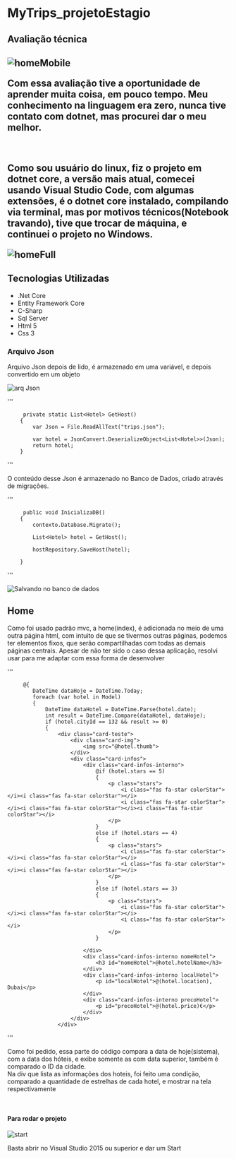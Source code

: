 <h1>MyTrips_projetoEstagio</h1>

<h2>Avaliação técnica<h2>
  
![homeMobile](https://user-images.githubusercontent.com/47716277/54581395-48db8900-49eb-11e9-86e1-59255a37bb0b.PNG)

<p>Com essa avaliação tive a oportunidade de aprender muita coisa, em pouco tempo. Meu conhecimento na linguagem era zero, nunca tive contato com dotnet, mas procurei dar o meu melhor.</p>

<br>

<p>Como sou usuário do linux, fiz o projeto em dotnet core, a versão mais atual, comecei usando Visual Studio Code, com algumas extensões, é o dotnet core instalado, compilando via terminal, mas por motivos técnicos(Notebook travando), tive que trocar de máquina, e continuei o projeto no Windows.</p>

![homeFull](https://user-images.githubusercontent.com/47716277/54581845-1fbbf800-49ed-11e9-826c-3caaf3d7dd05.PNG)

<h2>Tecnologias Utilizadas</h2>
<ul>
  <li>.Net Core</li>
  <li>Entity Framework Core</li>
  <li>C-Sharp</li>
  <li>Sql Server</li>
  <li>Html 5</li>
  <li>Css 3</li>
</ul>

<h3>Arquivo Json</h3>

<p>Arquivo Json depois de lido, é armazenado em uma variável, e depois convertido em um objeto</p>
  
 ![arq Json](https://user-images.githubusercontent.com/47716277/54582290-f603d080-49ee-11e9-80dc-2fdb3196c953.png)
 
 '''
 
         private static List<Hotel> GetHost()
        {
            var Json = File.ReadAllText("trips.json");

            var hotel = JsonConvert.DeserializeObject<List<Hotel>>(Json);
            return hotel;
        }
 '''
 
 <p>O conteúdo desse Json é armazenado no Banco de Dados, criado através de migrações.</p>
 
 '''
 
         public void InicializaDB()
        {
            contexto.Database.Migrate();

            List<Hotel> hotel = GetHost();

            hostRepository.SaveHost(hotel);

        }
        
'''
 
 ![Salvando no banco de dados](https://user-images.githubusercontent.com/47716277/54582575-05cfe480-49f0-11e9-871e-77d9ae4b8a8b.PNG)
 
 <h2>Home</h2>
 
 <p>Como foi usado padrão mvc, a home(index), é adicionada no meio de uma outra página html, com intuito de que se tivermos outras páginas, podemos ter elementos fixos, que serão compartilhadas com todas as demais páginas centrais. Apesar de não ter sido o caso dessa aplicação, resolvi usar para me adaptar com essa forma de desenvolver</p>
 
 '''
 
         @{
            DateTime dataHoje = DateTime.Today;
            foreach (var hotel in Model)
            {
                DateTime dataHotel = DateTime.Parse(hotel.date);
                int result = DateTime.Compare(dataHotel, dataHoje);
                if (hotel.cityId == 132 && result >= 0)
                {
                    <div class="card-teste">
                        <div class="card-img">
                            <img src="@hotel.thumb">
                        </div>
                        <div class="card-infos">
                            <div class="card-infos-interno">
                                @if (hotel.stars == 5)
                                {
                                    <p class="stars">
                                        <i class="fas fa-star colorStar"></i><i class="fas fa-star colorStar"></i>
                                        <i class="fas fa-star colorStar"></i><i class="fas fa-star colorStar"></i><i class="fas fa-star colorStar"></i>
                                    </p>
                                }
                                else if (hotel.stars == 4)
                                {
                                    <p class="stars">
                                        <i class="fas fa-star colorStar"></i><i class="fas fa-star colorStar"></i>
                                        <i class="fas fa-star colorStar"></i><i class="fas fa-star colorStar"></i>
                                    </p>
                                }
                                else if (hotel.stars == 3)
                                {
                                    <p class="stars">
                                        <i class="fas fa-star colorStar"></i><i class="fas fa-star colorStar"></i>
                                        <i class="fas fa-star colorStar"></i>
                                    </p>
                                }

                            </div>
                            <div class="card-infos-interno nomeHotel">
                                <h3 id="nomeHotel">@hotel.hotelName</h3>
                            </div>
                            <div class="card-infos-interno localHotel">
                                <p id="localHotel">@(hotel.location), Dubai</p>
                            </div>
                            <div class="card-infos-interno precoHotel">
                                <p id="precoHotel">@(hotel.price)€</p>
                            </div>
                        </div>
                    </div>
                    
'''

<p>Como foi pedido, essa parte do código compara a data de hoje(sistema), com a data dos hóteis, e exibe somente as com data superior, também é comparado o ID da cidade.<br>Na div que lista as informações dos hoteis, foi feito uma condição, comparado a quantidade de estrelhas de cada hotel, e mostrar na tela respectivamente</p>
<br>
<h4>Para rodar o projeto</h4>

![start](https://user-images.githubusercontent.com/47716277/54583373-af17da00-49f2-11e9-9f62-f7c98fced4cf.PNG)

<p>Basta abrir no Visual Studio 2015 ou superior e dar um Start</p>




